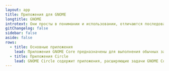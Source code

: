 ```yaml
---
layout: app
title: Приложения для GNOME
longtitle: GNOME
introtext: Они просты в понимании и использовании, отличаются последовательным и консистентный дизайном и заметным вниманием к деталям.
gitChangelog: false
sidebar: false
aside: false
rows:
  - title: Основные приложения
    lead: Приложения GNOME Core предназначены для выполнения обычных задач. Они обычно предустановлены в вашей системе Альт.
  - title: Приложения Circle
    lead: GNOME Circle содержит приложения, расширяющие задачи GNOME Core.
---
```

